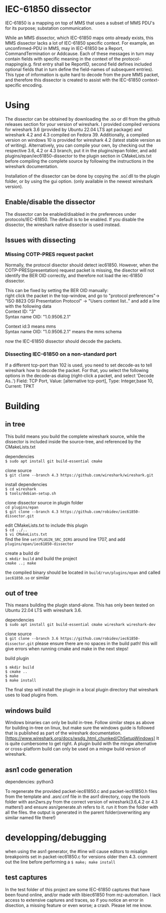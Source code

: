 # IEC-61850 dissector

IEC-61850 is a mapping on top of MMS that uses a subset of MMS PDU's for its purpose; substation communication.  

While an MMS dissector, which IEC-61850 maps onto already exists, this MMS dissector lacks a lot of IEC-61850  specific context. For example, an unconfirmed-PDU in MMS, may in IEC-61850 be a Report, CommandTermination or Addcause. Each of these messages in turn may contain fields with specific meaning in the context of the protocol-mapping(e.g. first entry shall be ReportID, second field defines included optional fields that in turn define the field-names of subsequent entries). This type of information is quite hard to decode from the pure MMS packet, and therefore this dissector is created to assist with the IEC-61850 context-specific encoding.  

# Using

The dissector can be obtained by downloading the .so or dll from the github releases section for your version of wireshark. I provided compiled versions for wireshark 3.6 (provided by Ubuntu 22.04 LTS apt package) and wireshark 4.2 and 4.3 compiled on Fedora 39. Additionally, a compiled version on windows 10 is provided for wireshark 4.2 (latest stable version as of writing). Alternatively, you can compile your own, by checking out the respective 3.6, 4.2 or 4.3 branch, put it in the plugins/epan folder, and add plugins/epan/iec61850-dissector to the plugin section in CMakeLists.txt before compiling the complete source by following the instructions in the wireshark documentation.  

Installation of the dissector can be done by copying the .so/.dll to the plugin folder, or by using the gui option. (only available in the newest wireshark version).  

## Enable/disable the dissector

The dissector can be enabled/disabled in the preferences under protocols/IEC-61850. The default is to be enabled. If you disable the dissector, the wireshark native dissector is used instead.


## Issues with dissecting

### Missing COTP-PRES request packet

Normally, the protocol disector should detect iec61850. However, when the COTP-PRES(presentation) request packet is missing, the disector will not identify the BER OID correctly, and therefore not load the iec-61850 dissector.  

This can be fixed by setting the BER OID manually:  
right click the packet in the top-window, and go to "protocol preferences"-> "ISO 8823 OSI Presentation Protocol" -> "Users context list.." and add a line with the following data  
Context ID: "3"  
Syntax name OID: "1.0.9506.2.1"  

Context id:3 means mms  
Syntax name OID: "1.0.9506.2.1" means the mms schema  

now the IEC-61850 dissector should decode the packets.  

### Dissecting IEC-61850 on a non-standard port

If a different tcp-port than 102 is used, you need to set decode-as to tell wireshark how to decode the packet. 
For that, you select the following options in the decode-as dialog (right-click a packet, and select 'Decode As..')
Field: TCP Port, Value: [alternative tcp-port], Type: Integer,base 10, Current: TPKT


# Building

## in tree

This build means you build the complete wireshark source, while the dissector is included inside the source-tree, and referenced by the CMakeLists.txt  

dependencies  
`$ sudo apt install git build-essential cmake` 

clone source  
`$ git clone --branch 4.3 https://github.com/wireshark/wireshark.git`

install dependencies  
`$ cd wireshark`  
`$ tools/debian-setup.sh` 

clone dissector source in plugin folder  
`cd plugins/epan`  
`$ git clone --branch 4.3 https://github.com/robidev/iec61850-dissector.git`

edit CMakeLists.txt to include this plugin  
`$ cd ../..`  
`$ vi CMakeLists.txt`  
find the line `set(PLUGIN_SRC_DIRS` around line 1707, and add `plugins/epan/iec61850-dissector`  

create a build dir  
`$ mkdir build`
and build the project  
`cmake ..; make`

the compiled binary should be located in `build/run/plugins/epan` and called `iec61850.so` or similar  

## out of tree

This means building the plugin stand-alone. This has only been tested on Ubuntu 22.04 LTS with wireshark 3.6.  

dependencies  
`$ sudo apt install git build-essential cmake wireshark wireshark-dev` 

clone source  
`$ git clone --branch 3.6 https://github.com/robidev/iec61850-dissector.git`
please ensure there are no spaces in the build path! this will give errors when running cmake and make in the next steps!  

build plugin  
```
$ mkdir build
$ cmake ..
$ make
$ make install
```
The final step will install the plugin in a local plugin directory that wireshark uses to load plugins from.

## windows build

Windows binaries can only be build in-tree. Follow similar steps as above for building in-tree on linux, but make sure the windows guide is followed that is published as part of the wireshark documentation. [https://www.wireshark.org/docs/wsdg_html_chunked/ChSetupWindows] It is quite cumbersome to get right. A plugin build with the mingw alternative or cross-platform build can only be used on a mingw build version of wireshark.

## asn1 code generation
dependencies: python3  

To regenerate the provided packet-iec61850.c and packet-iec61850.h files from the template and .asn/.cnf file in the asn1 directory, copy the tools folder with asn2wrs.py from the correct version of wireshark(3.6,4.2 or 4.3 matters!) and ensure asn/generate.sh refers to it. run it from the folder with all the files. the output is generated in the parent folder(overwriting any similar named file there!)  


# developping/debugging
when using the asn1 generator, the #line will cause editors to misalign breakpoints set in packet-iec61850.c for versions older then 4.3. comment out the line before performing a `$ make; make install`  

## test captures

In the test folder of this project are some IEC-61850 captures that have been found online, and/or made with libiec61850 from mz-automation. I lack access to extensive captures and traces, so if you notice an error in disection, a missing feature or even worse; a crash. Please let me know.

